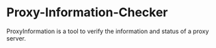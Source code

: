 # Proxy-Information-Checker
ProxyInformation is a tool to verify the information and status of a proxy server.
